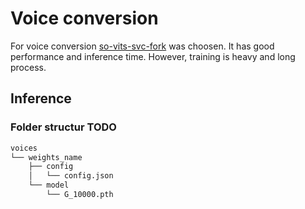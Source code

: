 # Voice conversion
For voice conversion [so-vits-svc-fork](https://github.com/voicepaw/so-vits-svc-fork) was choosen. It has good performance and inference time. However, training is heavy and long process.

## Inference


### Folder structur TODO
```bash
voices
└── weights_name
    ├── config
    │   └── config.json
    └── model
        └── G_10000.pth
```